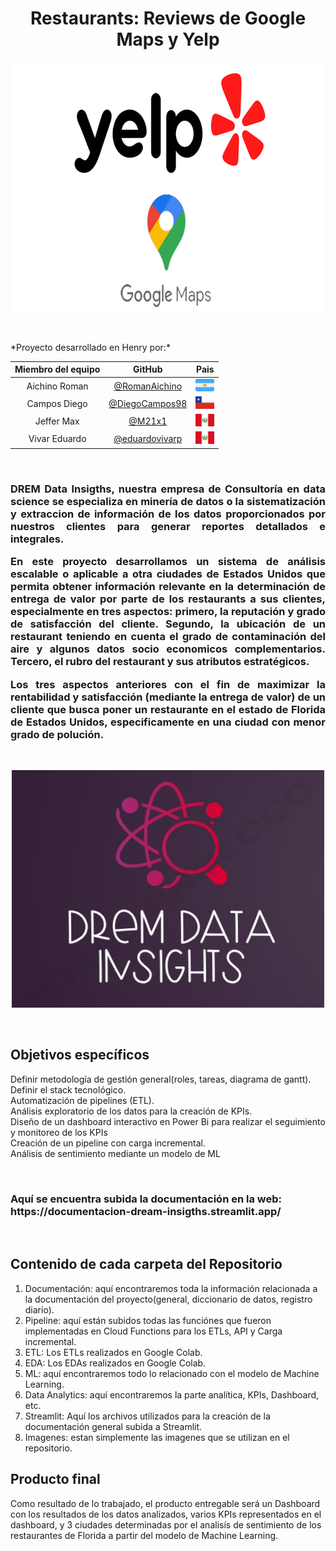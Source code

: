 <h1 align="center"> Restaurants: Reviews de Google Maps y Yelp  </h1>
<p align="center">
   <img width="700" height="400" src="8_ Imagenes/google maps y yelp logo editado.png">
   </p>
   
<p>
   <br>
</p>
*Proyecto desarrollado en Henry por:*

<div align="center">

| Miembro del equipo | GitHub |Pais
|:-----------:|:-----------:|:-----------:|
| Aichino Roman          |  [@RomanAichino](https://github.com/RomanAichino)         |<img width="30" height="20" src="8_ Imagenes/icono-plano-del-cuadrado-vector-de-la-bandera-argentina-102753340.png">
| Campos Diego | [@DiegoCampos98](https://github.com/DiegoCampos98)   |   <img width="30" height="20" src="8_ Imagenes/bandera_chile.png">
| Jeffer Max        |[@M21x1](https://github.com/M21x1)           |	<img width="30" height="20" src="8_ Imagenes/Peru_bandera.png">
| Vivar Eduardo  | [@eduardovivarp](https://github.com/eduardovivarp)   |   <img width="30" height="20" src="8_ Imagenes/Peru_bandera.png">

</div>

<p>
   <br>
</p>
<h3 align="justify"> DREM Data Insigths, nuestra empresa de Consultoría en data science se especializa en minería de datos o la sistematización y extraccion de información de los datos proporcionados por nuestros clientes para generar reportes detallados e integrales.<p>
<p>
En este proyecto desarrollamos un sistema de análisis escalable o aplicable a otra ciudades de Estados Unidos que permita obtener información relevante en la determinación de entrega de valor por parte de los restaurants a sus clientes, especialmente en tres aspectos:  primero, la reputación y grado de satisfacción del cliente. Segundo, la ubicación de un restaurant teniendo en cuenta el grado de contaminación del aire y algunos datos socio economicos complementarios. Tercero, el rubro del restaurant y sus atributos estratégicos.

Los tres aspectos anteriores con el fin de maximizar la rentabilidad y satisfacción (mediante la entrega de valor) de un cliente que busca poner un restaurante en el estado de Florida de Estados Unidos, especificamente en una ciudad con menor grado de polución. </h4>
<p>
   <br>
</p>
<p align="center">
   <img width="500" height="380" src="8_ Imagenes/IMG-20230831-WA0009.jpg">
</p>

<p>
   <br>
</p>
<p>
   
   <h2>Objetivos específicos </h2>
   
   Definir metodología de gestión general(roles, tareas, diagrama de gantt).<br>
   Definir el stack tecnológico.<br>
   Automatización de pipelines (ETL).<br>
   Análisis exploratorio de los datos para la creación de KPIs.<br>
   Diseño de un dashboard interactivo en Power Bi para realizar el seguimiento y monitoreo de los KPIs<br>
   Creación de un pipeline con carga incremental.<br>
   Análisis de sentimiento mediante un modelo de ML<br>
</p>
<p>
   <br>
   <h3>Aquí se encuentra subida la documentación en la web: https://documentacion-dream-insigths.streamlit.app/ </h3>
   <br>
</p>
<p>
   <h2>Contenido de cada carpeta del Repositorio</h2>
   
   1. Documentación: aquí encontraremos toda la información relacionada a la documentación del proyecto(general, diccionario de datos, registro diario).<br>
   2. Pipeline: aquí están subidos todas las funciónes que fueron implementadas en Cloud Functions para los ETLs, API y Carga incremental.<br>
   3. ETL: Los ETLs realizados en Google Colab.<br>
   4. EDA: Los EDAs realizados en Google Colab.<br>
   5. ML: aquí encontraremos todo lo relacionado con el modelo de Machine Learning.<br>
   6. Data Analytics: aquí encontraremos la parte analítica, KPIs, Dashboard, etc.<br>
   7. Streamlit: Aquí los archivos utilizados para la creación de la documentación general subida a Streamlit.<br>
   8. Imagenes: estan simplemente las imagenes que se utilizan en el repositorio.<br>
</p>

<p>
   <h2>Producto final </h2>
      
   Como resultado de lo trabajado, el producto entregable será un Dashboard con los resultados de los datos analizados, varios KPIs representados en el dashboard, y 3 ciudades determinadas
   por el analisís de sentimiento de los restaurantes de Florida a partir del modelo de Machine Learning.
</p>
      
